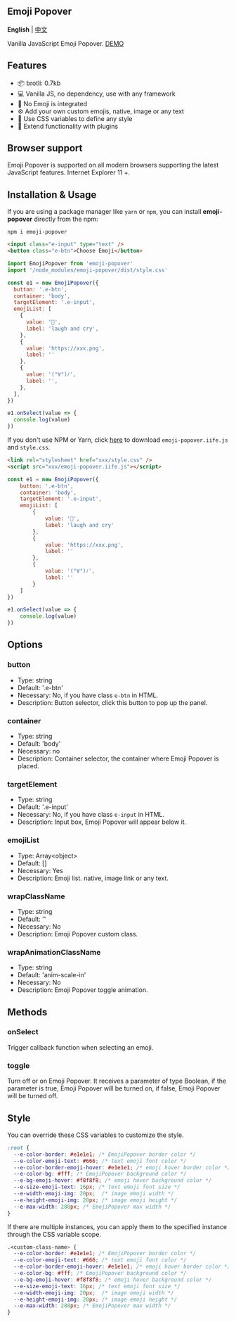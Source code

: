 ## Emoji Popover

**English** | [中文](./README.zh-CN.md)

Vanilla JavaScript Emoji Popover. [DEMO](https://guangzan.github.io/emoji-popover/)

## Features

- 📦 brotli: 0.7kb
- 💻 Vanilla JS, no dependency, use with any framework
- 🙅‍ No Emoji is integrated
- ⚙️ Add your own custom emojis, native, image or any text
- 🎨 Use CSS variables to define any style
- 🧩 Extend functionality with plugins

## Browser support

Emoji Popover is supported on all modern browsers supporting the latest JavaScript features. Internet Explorer 11 +.

## Installation & Usage

If you are using a package manager like `yarn` or `npm`, you can install **emoji-popover** directly from the npm:

```
npm i emoji-popover
```

```HTML
<input class="e-input" type="text" />
<button class="e-btn">Choose Emoji</button>
```

```JavaScript
import EmojiPopover from 'emoji-popover'
import '/node_modules/emoji-popover/dist/style.css'

const e1 = new EmojiPopover({
  button: '.e-btn',
  container: 'body',
  targetElement: '.e-input',
  emojiList: [
    {
      value: '🤣',
      label: 'laugh and cry',
    },
    {
      value: 'https://xxx.png',
      label: ''
    },
    {
      value: '(°∀°)ﾉ',
      label: '',
    },
  ],
})

e1.onSelect(value => {
  console.log(value)
})
```

If you don't use NPM or Yarn, click [here](https://github.com/guangzan/emoji-popover/tree/master/dist)
to download `emoji-popover.iife.js` and `style.css`.

```HTML
<link rel="stylesheet" href="xxx/style.css" />
<script src="xxx/emoji-popover.iife.js"></script>
```

```JavaScript
const e1 = new EmojiPopover({
    button: '.e-btn',
    container: 'body',
    targetElement: '.e-input',
    emojiList: [
        {
            value: '🤣',
            label: 'laugh and cry'
        },
        {
            value: 'https://xxx.png',
            label: ''
        },
        {
            value: '(°∀°)ﾉ',
            label: ''
        }
    ]
})

e1.onSelect(value => {
    console.log(value)
})
```

## Options

### button

- Type: string
- Default: '.e-btn'
- Necessary: No, if you have class `e-btn` in HTML.
- Description: Button selector, click this button to pop up the panel.

### container

- Type: string
- Default: 'body'
- Necessary: no
- Description: Container selector, the container where Emoji Popover is placed.

### targetElement

- Type: string
- Default: '.e-input'
- Necessary: No, if you have class `e-input` in HTML.
- Description: Input box, Emoji Popover will appear below it.

### emojiList

- Type: Array\<object>
- Default: []
- Necessary: Yes
- Description: Emoji list. native, image link or any text.

### wrapClassName

- Type: string
- Default: ''
- Necessary: No
- Description: Emoji Popover custom class.

### wrapAnimationClassName

- Type: string
- Default: 'anim-scale-in'
- Necessary: No
- Description: Emoji Popover toggle animation.

## Methods

### onSelect

Trigger callback function when selecting an emoji.

### toggle

Turn off or on Emoji Popover. It receives a parameter of type Boolean, if the parameter is true, Emoji Popover will be turned on, if false, Emoji Popover will be turned off.

## Style

You can override these CSS variables to customize the style.

```CSS
:root {
  --e-color-border: #e1e1e1; /* EmojiPopover border color */
  --e-color-emoji-text: #666; /* text emoji font color */
  --e-color-border-emoji-hover: #e1e1e1; /* emoji hover border color */
  --e-color-bg: #fff; /* EmojiPopover background color */
  --e-bg-emoji-hover: #f8f8f8; /* emoji hover background color */
  --e-size-emoji-text: 16px; /* text emoji font size */
  --e-width-emoji-img: 20px;  /* image emoji width */
  --e-height-emoji-img: 20px; /* image emoji height */
  --e-max-width: 288px; /* EmojiPopover max width */
}
```

If there are multiple instances, you can apply them to the specified instance through the CSS variable scope.

```CSS
.<custom-class-name> {
  --e-color-border: #e1e1e1; /* EmojiPopover border color */
  --e-color-emoji-text: #666; /* text emoji font color */
  --e-color-border-emoji-hover: #e1e1e1; /* emoji hover border color */
  --e-color-bg: #fff; /* EmojiPopover background color */
  --e-bg-emoji-hover: #f8f8f8; /* emoji hover background color */
  --e-size-emoji-text: 16px; /* text emoji font size */
  --e-width-emoji-img: 20px;  /* image emoji width */
  --e-height-emoji-img: 20px; /* image emoji height */
  --e-max-width: 288px; /* EmojiPopover max width */
}
```
